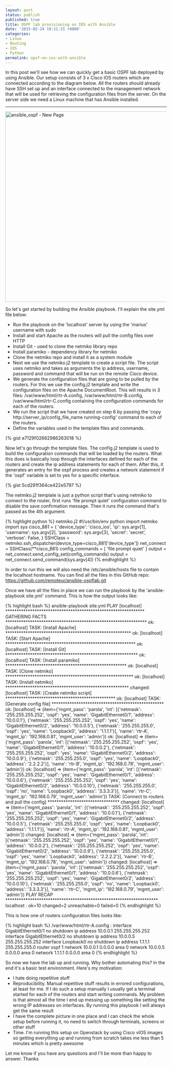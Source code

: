 ```yaml
---
layout: post
status: publish
published: true
title: OSPF lab provisioning on IOS with Ansible
date: '2015-02-24 19:21:31 +0000'
categories:
- Linux
- Routing
- IOS
- Python
permalink: opsf-on-ios-with-ansible
---
```

In this post we'll see how we can quickly get a basic OSPF lab deployed by using Ansible. Our setup consists of 3 x Cisco IOS routers which are connected according to the diagram below. All the routers should already have SSH set up and an interface connected to the management network that will be used for retrieving the configuration files from the server. On the server side we need a Linux machine that has Ansible installed.

___
<a href="{{ 'assets/static/ansible_ospf-New-Page.png' | prepend: site.baseurl | prepend: site.url }}"><img src="{{ 'assets/static/ansible_ospf-New-Page.png' | prepend: site.baseurl | prepend: site.url }}" alt="ansible_ospf - New Page" width="649" height="594" class="aligncenter size-full wp-image-297" /></a>

So let's get started by building the Ansible playbook. I'll explain the site.yml file below:

- Run the playbook on the 'localhost' server by using the 'marius' username with sudo
- Install and start Apache as the routers will pull the config files over HTTP
- Install Git - used to clone the netmiko library repo
- Install paramiko - dependency library for netmiko
- Clone the netmiko repo and install it as a system module
- Next we use the netmiko.j2 template to create a script file. The script uses netmiko and takes as arguments the ip address, username, password and command that will be run on the remote Cisco device.
- We generate the configuration files that are going to be pulled by the routers. For this we use the config.j2 template and write the configuration files on the Apache DocumentRoot. This will results in 3 files: /var/www/html/rtr-A.config, /var/www/html/rtr-B.config, /var/www/html/rtr-C.config containing the configuration commands for each of the routers.
- We run the script that we have created on step 6 by passing the 'copy http://server_ip/config_file_name running-config' command to each of the routers.
- Define the variables used in the template files and commands.

{% gist e7129f02662986263018 %}

Now let's go through the template files. 
The config.j2 template is used to build the configuration commands that will be loaded by the routers. What this does is basically loop through the interfaces defined for each of the routers and create the ip address statements for each of them. After this, it generates an entry for the ospf process and creates a network statement if the 'ospf' variable is set to yes for a specific interface. 

{% gist 5cd291f364ce422e5797 %}

The netmiko.j2 template is just a python script that's using netmiko to connect to the router, first runs 'file prompt quiet' configuration command to disable the save confirmation message. Then it runs the command that's passed as the 4th argument.  

{% highlight python %}
netmiko.j2
#!/usr/bin/env python
import netmiko
import sys
cisco_881 = {
	'device_type': 'cisco_ios',
	'ip':   sys.argv[1],
	'username': sys.argv[2],
	'password': sys.argv[3],
	'secret': 'secret',
	'verbose': False,
}
SSHClass = netmiko.ssh_dispatcher(device_type=cisco_881['device_type'])
net_connect = SSHClass(**cisco_881)
config_commands = [ 'file prompt quiet' ]
output = net_connect.send_config_set(config_commands)
output = net_connect.send_command(sys.argv[4])
{% endhighlight %}

In order to run this we will also need the /etc/ansible/hosts file to contain the localhost hostname. You can find all the files in this GitHub repo: <a href="https://github.com/remoteur/ansible-ospflab.git">https://github.com/remoteur/ansible-ospflab.git</a>

Once we have all the files in place we can run the playbook by the 'ansible-playbook site.yml' command. This is how the output looks like:

{% highlight bash %}
ansible-playbook site.yml 
PLAY [localhost] ************************************************************** 
GATHERING FACTS ***************************************************************
ok: [localhost]
TASK: [Install Apache] ********************************************************
ok: [localhost]
TASK: [Start Apache] **********************************************************
ok: [localhost]
TASK: [Install Git] ***********************************************************
ok: [localhost]
TASK: [Install paramiko] ******************************************************
ok: [localhost]
TASK: [Clone netmiko] *********************************************************
ok: [localhost]
TASK: [Install netmiko] *******************************************************
changed: [localhost]
TASK: [Create netmiko script] *************************************************
ok: [localhost]
TASK: [Generate config file] **************************************************
ok: [localhost] => (item={'mgmt_pass': 'parola', 'int': [{'netmask': '255.255.255.252', 'ospf': 'yes', 'name': 'GigabitEthernet0/1', 'address': '10.0.0.1'}, {'netmask': '255.255.255.252', 'ospf': 'yes', 'name': 'GigabitEthernet0/2', 'address': '10.0.0.5'}, {'netmask': '255.255.255.0', 'ospf': 'yes', 'name': 'Loopback0', 'address': '1.1.1.1'}], 'name': 'rtr-A', 'mgmt_ip': '192.168.0.81', 'mgmt_user': 'admin'})
ok: [localhost] => (item={'mgmt_pass': 'parola', 'int': [{'netmask': '255.255.255.252', 'ospf': 'yes', 'name': 'GigabitEthernet0/1', 'address': '10.0.0.2'}, {'netmask': '255.255.255.252', 'ospf': 'yes', 'name': 'GigabitEthernet0/2', 'address': '10.0.0.9'}, {'netmask': '255.255.255.0', 'ospf': 'yes', 'name': 'Loopback0', 'address': '2.2.2.2'}], 'name': 'rtr-B', 'mgmt_ip': '192.168.0.78', 'mgmt_user': 'admin'})
ok: [localhost] => (item={'mgmt_pass': 'parola', 'int': [{'netmask': '255.255.255.252', 'ospf': 'yes', 'name': 'GigabitEthernet0/1', 'address': '10.0.0.6'}, {'netmask': '255.255.255.252', 'ospf': 'yes', 'name': 'GigabitEthernet0/2', 'address': '10.0.0.10'}, {'netmask': '255.255.255.0', 'ospf': 'no', 'name': 'Loopback0', 'address': '3.3.3.3'}], 'name': 'rtr-C', 'mgmt_ip': '192.168.0.79', 'mgmt_user': 'admin'})
TASK: [Connect to routers and pull the config] ********************************
changed: [localhost] => (item={'mgmt_pass': 'parola', 'int': [{'netmask': '255.255.255.252', 'ospf': 'yes', 'name': 'GigabitEthernet0/1', 'address': '10.0.0.1'}, {'netmask': '255.255.255.252', 'ospf': 'yes', 'name': 'GigabitEthernet0/2', 'address': '10.0.0.5'}, {'netmask': '255.255.255.0', 'ospf': 'yes', 'name': 'Loopback0', 'address': '1.1.1.1'}], 'name': 'rtr-A', 'mgmt_ip': '192.168.0.81', 'mgmt_user': 'admin'})
changed: [localhost] => (item={'mgmt_pass': 'parola', 'int': [{'netmask': '255.255.255.252', 'ospf': 'yes', 'name': 'GigabitEthernet0/1', 'address': '10.0.0.2'}, {'netmask': '255.255.255.252', 'ospf': 'yes', 'name': 'GigabitEthernet0/2', 'address': '10.0.0.9'}, {'netmask': '255.255.255.0', 'ospf': 'yes', 'name': 'Loopback0', 'address': '2.2.2.2'}], 'name': 'rtr-B', 'mgmt_ip': '192.168.0.78', 'mgmt_user': 'admin'})
changed: [localhost] => (item={'mgmt_pass': 'parola', 'int': [{'netmask': '255.255.255.252', 'ospf': 'yes', 'name': 'GigabitEthernet0/1', 'address': '10.0.0.6'}, {'netmask': '255.255.255.252', 'ospf': 'yes', 'name': 'GigabitEthernet0/2', 'address': '10.0.0.10'}, {'netmask': '255.255.255.0', 'ospf': 'no', 'name': 'Loopback0', 'address': '3.3.3.3'}], 'name': 'rtr-C', 'mgmt_ip': '192.168.0.79', 'mgmt_user': 'admin'})
PLAY RECAP ********************************************************************
localhost                  : ok=10   changed=2    unreachable=0    failed=0
{% endhighlight %}

This is how one of routers configuration files looks like:

{% highlight bash %}
/var/www/html/rtr-A.config :
interface GigabitEthernet0/1
no shutdown
ip address 10.0.0.1 255.255.255.252
interface GigabitEthernet0/2
no shutdown
ip address 10.0.0.5 255.255.255.252
interface Loopback0
no shutdown
ip address 1.1.1.1 255.255.255.0
router ospf 1
network 10.0.0.1 0.0.0.0 area 0
network 10.0.0.5 0.0.0.0 area 0
network 1.1.1.1 0.0.0.0 area 0
{% endhighlight %}

So now we have the lab up and running. Why bother automating this? In the end it's a basic test environment. Here's my motivation: 

- I hate doing repetitive stuff
- Reproducibility. Manual repetitive stuff results in errored configurations, at least for me. If I do such a setup manually I usually get a terminal started for each of the routers and start writing commands. My problem is that almost all the time I end up messing up something like setting the wrong IP addresses on interfaces. By running this playbook I will always get the same result
- I have the complete picture in one place and I can check the whole setup before running it, no need to switch through terminals, screens or other stuff
- Time. I'm running this setup on Openstack by using Cisco vIOS images so getting everything up and running from scratch takes me less than 5 minutes which is pretty awesome


Let me know if you have any questions and I'll be more than happy to answer. 
Thanks

